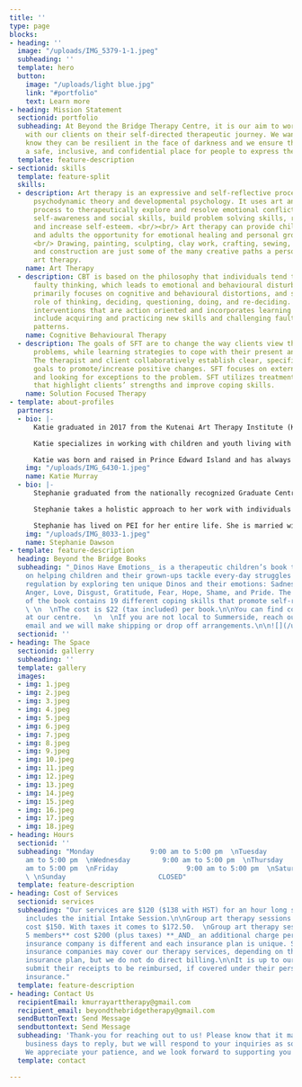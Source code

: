 ```yaml
---
title: ''
type: page
blocks:
- heading: ''
  image: "/uploads/IMG_5379-1-1.jpeg"
  subheading: ''
  template: hero
  button:
    image: "/uploads/light blue.jpg"
    link: "#portfolio"
    text: Learn more
- heading: Mission Statement
  sectionid: portfolio
  subheading: At Beyond the Bridge Therapy Centre, it is our aim to work collaboratively
    with our clients on their self-directed therapeutic journey. We want people to
    know they can be resilient in the face of darkness and we ensure that this is
    a safe, inclusive, and confidential place for people to express themselves.
  template: feature-description
- sectionid: skills
  template: feature-split
  skills:
  - description: Art therapy is an expressive and self-reflective process that involves
      psychodynamic theory and developmental psychology. It uses art and the creative
      process to therapeutically explore and resolve emotional conflicts, develop
      self-awareness and social skills, build problem solving skills, reduce anxiety
      and increase self-esteem. <br/><br/> Art therapy can provide children, adolescents,
      and adults the opportunity for emotional healing and personal growth. <br/>
      <br/> Drawing, painting, sculpting, clay work, crafting, sewing, collage, embroidery,
      and construction are just some of the many creative paths a person can use during
      art therapy.
    name: Art Therapy
  - description: CBT is based on the philosophy that individuals tend to incorporate
      faulty thinking, which leads to emotional and behavioural disturbances. Therapy
      primarily focuses on cognitive and behavioural distortions, and stresses the
      role of thinking, deciding, questioning, doing, and re-deciding. CBT utilizes
      interventions that are action oriented and incorporates learning processes which
      include acquiring and practicing new skills and challenging faulty thinking
      patterns.
    name: Cognitive Behavioural Therapy
  - description: The goals of SFT are to change the way clients view their current
      problems, while learning strategies to cope with their present and future circumstances.
      The therapist and client collaboratively establish clear, specific, concrete
      goals to promote/increase positive changes. SFT focuses on externalizing problems
      and looking for exceptions to the problem. SFT utilizes treatment interventions
      that highlight clients’ strengths and improve coping skills.
    name: Solution Focused Therapy
- template: about-profiles
  partners:
  - bio: |-
      Katie graduated in 2017 from the Kutenai Art Therapy Institute (KATI) which is located in Nelson, British Columbia. KATI is an accredited institute and is recognized by both the BC Art Therapy Association and the Canadian Art Therapy Association (CATA). As part of the requirements for graduating, Katie completed 700 hours of clinical work, two years of theoretical course work, two years of personal therapy, and wrote a thesis entitled, “It Takes a Village: The Value of Co-Creation in School-Based Art Therapy.” Katie is a professional member of the Canadian Art Therapy Association (CATA) and a member of the Prince Edward Island Counselling Association (PEICA). In addition to her art therapy training, Katie has a bachelor’s degree of arts from the University of Prince Edward Island (UPEI).

      Katie specializes in working with children and youth living with anxiety disorders, Autism Spectrum Disorder, self-esteem difficulties, and behaviour problems. She also specializes in working with adults living with physical, cognitive, and developmental disabilities. These include, but are not limited to: Autism Spectrum Disorder, Fetal Alcohol Spectrum Disorders and Down syndrome.

      Katie was born and raised in Prince Edward Island and has always had a passion for art and creativity. When she found out about art therapy, she knew right away that was what she wanted to pursue. She travelled to Nelson, BC to begin her training and fell in love with art therapy. Katie is eager and excited to share the benefits of art therapy with others.
    img: "/uploads/IMG_6430-1.jpeg"
    name: Katie Murray
  - bio: |-
      Stephanie graduated from the nationally recognized Graduate Centre for Applied Psychology, Athabasca University with her master's of counselling degree with specialization in counselling psychology. During her studies, Stephanie completed a 500-hour internship under the supervision of a registered psychologist. Stephanie’s thesis dissertation is entitled, "Effects of Adlerian Birth Order and Disabilities on Sibling Relational Dynamics: An Inclusive Heuristic Inquiry.” Stephanie is a professional member of the Canadian Counselling and Psychotherapy Association (CCPA) and the Prince Edward Island Counselling Association (PEICA). In addition to her master’s degree, Stephanie holds a bachelor’s of science degree from the University of Prince Edward Island (UPEI) where she majored in psychology and minored in biology.

      Stephanie takes a holistic approach to her work with individuals aged 13 and up. Through the process of personal, professional, and academic development, Stephanie offers an integrative therapeutic approach. To meet the unique needs of each client, Stephanie utilizes a variety of therapeutic interventions including Cognitive Behavioural Therapy (CBT) and Solution Focused Therapy (SFT).

      Stephanie has lived on PEI for her entire life. She is married with three beautiful children whose relationships guide her interest in sibling and family dynamics.
    img: "/uploads/IMG_8033-1.jpeg"
    name: Stephanie Dawson
- template: feature-description
  heading: Beyond the Bridge Books
  subheading: "_Dinos Have Emotions_ is a therapeutic children’s book that focuses
    on helping children and their grown-ups tackle every-day struggles with emotional
    regulation by exploring ten unique Dinos and their emotions: Sadness, Happiness,
    Anger, Love, Disgust, Gratitude, Fear, Hope, Shame, and Pride. The second half
    of the book contains 19 different coping skills that promote self-regulation.
    \ \n  \nThe cost is $22 (tax included) per book.\n\nYou can find copies available
    at our centre.   \n  \nIf you are not local to Summerside, reach out to us via
    email and we will make shipping or drop off arrangements.\n\n![](/uploads/screenshot-2022-12-12-at-12-14-09-pm.png)"
  sectionid: ''
- heading: The Space
  sectionid: gallerry
  subheading: ''
  template: gallery
  images:
  - img: 1.jpeg
  - img: 2.jpeg
  - img: 3.jpeg
  - img: 4.jpeg
  - img: 5.jpeg
  - img: 6.jpeg
  - img: 7.jpeg
  - img: 8.jpeg
  - img: 9.jpeg
  - img: 10.jpeg
  - img: 11.jpeg
  - img: 12.jpeg
  - img: 13.jpeg
  - img: 14.jpeg
  - img: 15.jpeg
  - img: 16.jpeg
  - img: 17.jpeg
  - img: 18.jpeg
- heading: Hours
  sectionid: ''
  subheading: "Monday              9:00 am to 5:00 pm  \nTuesday              9:00
    am to 5:00 pm  \nWednesday        9:00 am to 5:00 pm  \nThursday            9:00
    am to 5:00 pm  \nFriday                 9:00 am to 5:00 pm  \nSaturday                     CLOSED
    \ \nSunday                       CLOSED"
  template: feature-description
- heading: Cost of Services
  sectionid: services
  subheading: "Our services are $120 ($138 with HST) for an hour long session.  \nThis
    includes the initial Intake Session.\n\nGroup art therapy sessions **up to 5 members**
    cost $150. With taxes it comes to $172.50.  \nGroup art therapy sessions **above
    5 members** cost $200 (plus taxes) **_AND_ an additional charge per person.**\n\nEvery
    insurance company is different and each insurance plan is unique. Some health
    insurance companies may cover our therapy services, depending on the individual's
    insurance plan, but we do not do direct billing.\n\nIt is up to our clients to
    submit their receipts to be reimbursed, if covered under their personal health
    insurance."
  template: feature-description
- heading: Contact Us
  recipientEmail: kmurrayarttherapy@gmail.com
  recipient_email: beyondthebridgetherapy@gmail.com
  sendButtonText: Send Message
  sendbuttontext: Send Message
  subheading: 'Thank-you for reaching out to us! Please know that it may take us 2-3
    business days to reply, but we will respond to your inquiries as soon as we can.
    We appreciate your patience, and we look forward to supporting you! '
  template: contact

---
```

